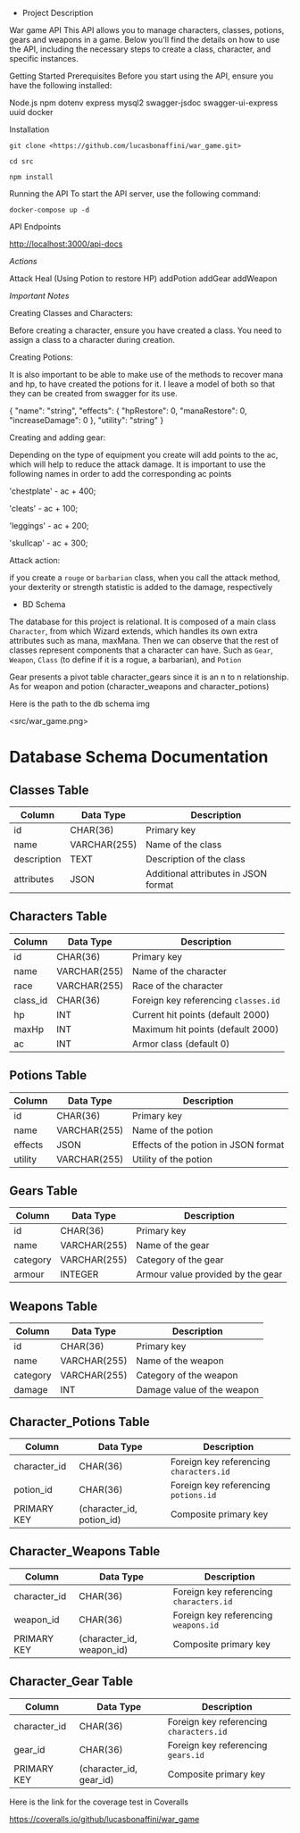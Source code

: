 - Project Description

War game API
This API allows you to manage characters, classes, potions, gears and weapons in a game. Below you'll find the details on how to use the API, including the necessary steps to create a class, character, and specific instances.

Getting Started
Prerequisites
Before you start using the API, ensure you have the following installed:

Node.js
npm
dotenv
express
mysql2
swagger-jsdoc
swagger-ui-express
uuid
docker

Installation

`git clone <https://github.com/lucasbonaffini/war_game.git>`

`cd src`

`npm install`

Running the API
To start the API server, use the following command:

`docker-compose up -d`

API Endpoints

<http://localhost:3000/api-docs>

*Actions*

Attack
Heal (Using Potion to restore HP)
addPotion
addGear
addWeapon

*Important Notes*

Creating Classes and Characters:

Before creating a character, ensure you have created a class. You need to assign a class to a character during creation.


Creating Potions:

It is also important to be able to make use of the methods to recover mana and hp, to have created the potions for it. I leave a model of both so that they can be created from swagger for its use.

{
  "name": "string",
  "effects": {
    "hpRestore": 0,
    "manaRestore": 0,
    "increaseDamage": 0
  },
  "utility": "string"
}

Creating and adding gear:

Depending on the type of equipment you create will add points to the ac, which will help to reduce the attack damage. It is important to use the following names in order to add the corresponding ac points

'chestplate' - ac + 400;
                  
'cleats' - ac + 100;
                  
'leggings' - ac + 200;
         
'skullcap' - ac + 300; 

Attack action:

if you create a `rouge` or `barbarian` class, when you call the attack method, your dexterity or strength statistic is added to the damage, respectively

- BD Schema

The database for this project is relational. It is composed of a main class `Character`, from which Wizard extends, which handles its own extra attributes such as mana, maxMana.
Then we can observe that the rest of classes represent components that a character can have. Such as `Gear`, `Weapon`, `Class` (to define if it is a rogue, a barbarian), and `Potion`

Gear presents a pivot table character_gears since it is an n to n relationship. As for weapon and potion (character_weapons and character_potions)

Here is the path to the db schema img

<src/war_game.png>

# Database Schema Documentation

## Classes Table

| Column      | Data Type  | Description                        |
|-------------|------------|------------------------------------|
| id          | CHAR(36)   | Primary key                        |
| name        | VARCHAR(255)| Name of the class                 |
| description | TEXT       | Description of the class           |
| attributes  | JSON       | Additional attributes in JSON format|

## Characters Table

| Column     | Data Type  | Description                        |
|------------|------------|------------------------------------|
| id         | CHAR(36)   | Primary key                        |
| name       | VARCHAR(255)| Name of the character              |
| race       | VARCHAR(255)| Race of the character              |
| class_id   | CHAR(36)   | Foreign key referencing `classes.id`|
| hp         | INT        | Current hit points (default 2000)  |
| maxHp      | INT        | Maximum hit points (default 2000)  |
| ac         | INT        | Armor class (default 0)            |

## Potions Table

| Column     | Data Type  | Description                        |
|------------|------------|------------------------------------|
| id         | CHAR(36)   | Primary key                        |
| name       | VARCHAR(255)| Name of the potion                 |
| effects    | JSON       | Effects of the potion in JSON format|
| utility    | VARCHAR(255)| Utility of the potion              |



## Gears Table

| Column     | Data Type  | Description                        |
|------------|------------|------------------------------------|
| id         | CHAR(36)   | Primary key                        |
| name       | VARCHAR(255)| Name of the gear                   |
| category   | VARCHAR(255)| Category of the gear               |
| armour     | INTEGER    | Armour value provided by the gear  |

## Weapons Table

| Column     | Data Type  | Description                        |
|------------|------------|------------------------------------|
| id         | CHAR(36)   | Primary key                        |
| name       | VARCHAR(255)| Name of the weapon                 |
| category   | VARCHAR(255)| Category of the weapon             |
| damage     | INT        | Damage value of the weapon         |


## Character_Potions Table

| Column        | Data Type  | Description                        |
|---------------|------------|------------------------------------|
| character_id  | CHAR(36)   | Foreign key referencing `characters.id` |
| potion_id     | CHAR(36)   | Foreign key referencing `potions.id`|
| PRIMARY KEY   | (character_id, potion_id) | Composite primary key |

## Character_Weapons Table

| Column        | Data Type  | Description                        |
|---------------|------------|------------------------------------|
| character_id  | CHAR(36)   | Foreign key referencing `characters.id` |
| weapon_id     | CHAR(36)   | Foreign key referencing `weapons.id`|
| PRIMARY KEY   | (character_id, weapon_id) | Composite primary key |

## Character_Gear Table

| Column        | Data Type  | Description                        |
|---------------|------------|------------------------------------|
| character_id  | CHAR(36)   | Foreign key referencing `characters.id` |
| gear_id       | CHAR(36)   | Foreign key referencing `gears.id`|
| PRIMARY KEY   | (character_id, gear_id) | Composite primary key |




Here is the link for the coverage test in Coveralls

https://coveralls.io/github/lucasbonaffini/war_game



